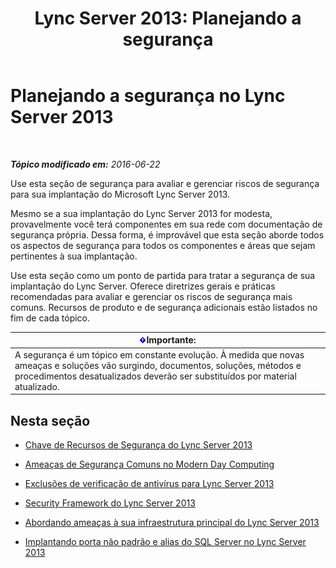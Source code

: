 ﻿---
title: 'Lync Server 2013: Planejando a segurança'
TOCTitle: Planejando a segurança
ms:assetid: 17eeba87-cafa-4e9b-852d-c017a7d10d59
ms:mtpsurl: https://technet.microsoft.com/pt-br/library/Dn342827(v=OCS.15)
ms:contentKeyID: 56270374
ms.date: 06/22/2016
mtps_version: v=OCS.15
ms.translationtype: HT
---

# Planejando a segurança no Lync Server 2013

 

_**Tópico modificado em:** 2016-06-22_

Use esta seção de segurança para avaliar e gerenciar riscos de segurança para sua implantação do Microsoft Lync Server 2013.

Mesmo se a sua implantação do Lync Server 2013 for modesta, provavelmente você terá componentes em sua rede com documentação de segurança própria. Dessa forma, é improvável que esta seção aborde todos os aspectos de segurança para todos os componentes e áreas que sejam pertinentes à sua implantação.

Use esta seção como um ponto de partida para tratar a segurança de sua implantação do Lync Server. Oferece diretrizes gerais e práticas recomendadas para avaliar e gerenciar os riscos de segurança mais comuns. Recursos de produto e de segurança adicionais estão listados no fim de cada tópico.

<table>
<thead>
<tr class="header">
<th><img src="images/Gg425939.important(OCS.15).gif" title="important" alt="important" />Importante:</th>
</tr>
</thead>
<tbody>
<tr class="odd">
<td>A segurança é um tópico em constante evolução. À medida que novas ameaças e soluções vão surgindo, documentos, soluções, métodos e procedimentos desatualizados deverão ser substituídos por material atualizado.</td>
</tr>
</tbody>
</table>


## Nesta seção

  - [Chave de Recursos de Segurança do Lync Server 2013](lync-server-2013-key-security-features.md)

  - [Ameaças de Segurança Comuns no Modern Day Computing](lync-server-2013-common-security-threats-in-modern-day-computing.md)

  - [Exclusões de verificação de antivírus para Lync Server 2013](lync-server-2013-antivirus-scanning-exclusions.md)

  - [Security Framework do Lync Server 2013](lync-server-2013-security-framework-for-lync-server.md)

  - [Abordando ameaças à sua infraestrutura principal do Lync Server 2013](lync-server-2013-addressing-threats-to-your-core-infrastructure.md)

  - [Implantando porta não padrão e alias do SQL Server no Lync Server 2013](deploying-a-sql-server-nonstandard-port-and-alias-in-lync-server-2013.md)

